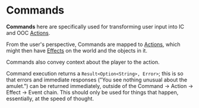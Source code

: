 # Commands

**Commands** here are specifically used for transforming user input into IC and OOC [Actions](../actions/README.md).

From the user's perspective, Commands are mapped to [Actions](../actions/README.md), which might then have [Effects](../effects/README.md) on the world and the objects in it.

Commands also convey context about the player to the action.

Command execution returns a `Result<Option<String>, Error>`; this is so that errors and immediate responses ("You see nothing unusual about the amulet.") can be returned immediately, outside of the Command -> Action -> Effect -> Event chain.  This should only be used for things that happen, essentially, at the speed of thought.
